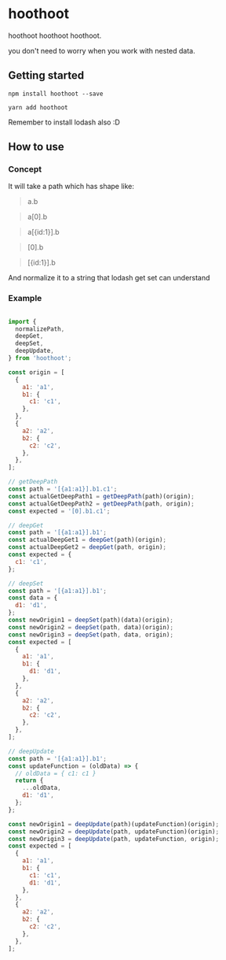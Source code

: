 # hoothoot

hoothoot hoothoot hoothoot.

you don't need to worry when you work with nested data.

## Getting started

```
npm install hoothoot --save

```

```
yarn add hoothoot

```

Remember to install lodash also :D

## How to use

### Concept

It will take a path which has shape like:

> a.b

> a[0].b

> a[{id:1}].b

> [0].b

> [{id:1}].b

And normalize it to a string that lodash get set can understand

### Example

```javascript

import {
  normalizePath,
  deepGet,
  deepSet,
  deepUpdate,
} from 'hoothoot';

const origin = [
  {
    a1: 'a1',
    b1: {
      c1: 'c1',
    },
  },
  {
    a2: 'a2',
    b2: {
      c2: 'c2',
    },
  },
];

// getDeepPath
const path = '[{a1:a1}].b1.c1';
const actualGetDeepPath1 = getDeepPath(path)(origin);
const actualGetDeepPath2 = getDeepPath(path, origin);
const expected = '[0].b1.c1';

// deepGet
const path = '[{a1:a1}].b1';
const actualDeepGet1 = deepGet(path)(origin);
const actualDeepGet2 = deepGet(path, origin);
const expected = {
  c1: 'c1',
};

// deepSet
const path = '[{a1:a1}].b1';
const data = {
  d1: 'd1',
};
const newOrigin1 = deepSet(path)(data)(origin);
const newOrigin2 = deepSet(path, data)(origin);
const newOrigin3 = deepSet(path, data, origin);
const expected = [
  {
    a1: 'a1',
    b1: {
      d1: 'd1',
    },
  },
  {
    a2: 'a2',
    b2: {
      c2: 'c2',
    },
  },
];

// deepUpdate
const path = '[{a1:a1}].b1';
const updateFunction = (oldData) => {
  // oldData = { c1: c1 }
  return {
    ...oldData,
    d1: 'd1',
  };
};

const newOrigin1 = deepUpdate(path)(updateFunction)(origin);
const newOrigin2 = deepUpdate(path, updateFunction)(origin);
const newOrigin3 = deepUpdate(path, updateFunction, origin);
const expected = [
  {
    a1: 'a1',
    b1: {
      c1: 'c1',
      d1: 'd1',
    },
  },
  {
    a2: 'a2',
    b2: {
      c2: 'c2',
    },
  },
];


```
